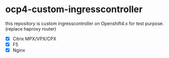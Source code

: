 # ocp4-custom-ingresscontroller
this repository is custom ingresscontroller on Openshift4.x for test purpose. (replace haproxy router)

- [x] Citrix MPX/VPX/CPX
- [x] F5
- [x] Nginx
